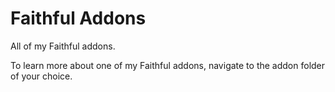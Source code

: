 # Faithful Addons

All of my Faithful addons.

To learn more about one of my Faithful addons, navigate to the addon folder of your choice.

